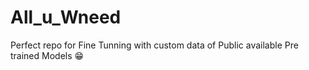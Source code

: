 # All_u_Wneed
Perfect repo for Fine Tunning with custom data of Public available Pre trained Models 😁 
